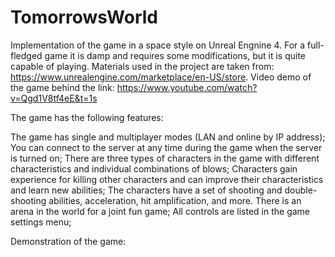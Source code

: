 # TomorrowsWorld
Implementation of the game in a space style on Unreal Engnine 4. For a full-fledged game it is damp and requires some modifications, but it is quite capable of playing. Materials used in the project are taken from: https://www.unrealengine.com/marketplace/en-US/store.
Video demo of the game behind the link: https://www.youtube.com/watch?v=Qgd1V8tf4eE&t=1s

The game has the following features:

The game has single and multiplayer modes (LAN and online by IP address);
You can connect to the server at any time during the game when the server is turned on;
There are three types of characters in the game with different characteristics and individual combinations of blows;
Characters gain experience for killing other characters and can improve their characteristics and learn new abilities;
The characters have a set of shooting and double-shooting abilities, acceleration, hit amplification, and more.
There is an arena in the world for a joint fun game;
All controls are listed in the game settings menu;

Demonstration of the game:
